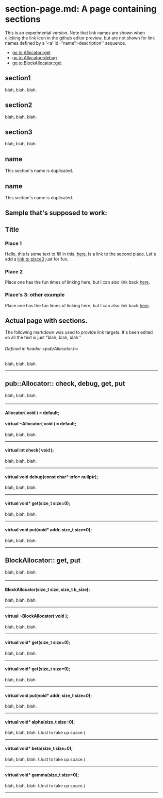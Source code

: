 # section-page.md: A page containing sections
This is an experimental version.
Note that link names are shown when clicking the link icon in the github editor preview, but are not shown for link names defined by a '<a' id="name">description'</a>' sequence.

- [go to Allocator::get](#get)
- [go to Allocator::debug](#virtual-void-debugconst-char-info-nullptr)
- [go to BlockAllocator::get](#b_get)

## section1
blah, blah, blah. 

## section2
blah, blah, blah. 

## section3
blah, blah, blah. 

## name 
This section's name is duplicated.

## name 
This section's name is duplicated.

<!-- --------------------------------------------------------------------- -->
## Sample that's supposed to work:
## Title

### Place 1

Hello, this is some text to fill in this, [here](#place-2), is a link to the second place.
Let's add a [link to place3](#places-3-other-example) just for fun.

### Place 2

Place one has the fun times of linking here, but I can also link back [here](#place-1).

### Place's 3: other example

Place one has the fun times of linking here, but I can also link back [here](#places-3-other-example).

<!-- --------------------------------------------------------------------- -->

## Actual page with sections.
The following markdown was used to provide link targets. It's been edited so all the text is just "blah, blah, blah."  

<!-- -------------------------------------------------------------------------
blah, blah, blah.
-------------------------------------------------------------------------- -->
###### Defined in header <pub/Allocator.h>
blah, blah, blah.

---

## pub::Allocator:: check, debug, get, put
blah, blah, blah.

####
---
#### Allocator( void ) = default;
#### virtual ~Allocator( void ) = default;
blah, blah, blah.

---
#### virtual int check( void );
blah, blah, blah.

---
#### virtual void debug(const char* info= nullptr);
blah, blah, blah.

---

#### <a id="get">virtual void* get(size_t size=0);</a>
blah, blah, blah.

---

#### <a id="put">virtual void put(void* addr, size_t size=0);</a>
blah, blah, blah.

---

## <a id="blockallocator">BlockAllocator:: get, put</a>
blah, blah, blah.

####
---
#### BlockAllocator(size_t size, size_t b_size);
blah, blah, blah.

---
#### virtual ~BlockAllocator( void );
blah, blah, blah.

---
#### <a id="b_get">virtual void* get(size_t size=0);</a>
blah, blah, blah.

---
#### <a id="b_get">virtual void* get(size_t size=0);</a>
blah, blah, blah.

---
#### <a id="b_put">virtual void put(void* addr, size_t size=0);</a>
blah, blah, blah.

---
#### virtual void* alpha(size_t size=0);</a>
blah, blah, blah. (Just to take up space.)

---
#### virtual void* beta(size_t size=0);</a>
blah, blah, blah. (Just to take up space.)

---
#### virtual void* gamma(size_t size=0);</a>
blah, blah, blah. (Just to take up space.)

---
